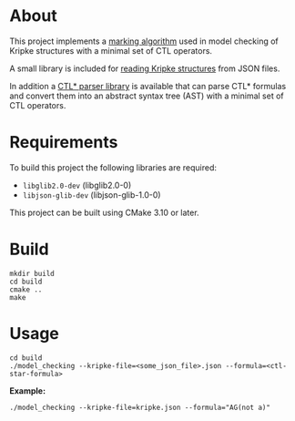 # About

This project implements a [marking algorithm](model-checking) used in
model checking of Kripke structures with a minimal set of CTL operators.

A small library is included for [reading Kripke structures](kripke)
from JSON files.

In addition a [CTL* parser library](ctl-parser) is available that can parse
CTL* formulas and convert them into an abstract syntax tree (AST) with a
minimal set of CTL operators.

# Requirements

To build this project the following libraries are required:

 * `libglib2.0-dev` (libglib2.0-0)
 * `libjson-glib-dev` (libjson-glib-1.0-0)

This project can be built using CMake 3.10 or later.

# Build

    mkdir build
    cd build
    cmake ..
    make

# Usage

    cd build
    ./model_checking --kripke-file=<some_json_file>.json --formula=<ctl-star-formula>

**Example:**

    ./model_checking --kripke-file=kripke.json --formula="AG(not a)"
